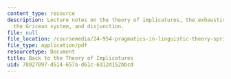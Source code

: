 ```yaml
---
content_type: resource
description: Lecture notes on the theory of implicatures, the exhaustivity generalization,
  the Gricean system, and disjunction.
file: null
file_location: /coursemedia/24-954-pragmatics-in-linguistic-theory-spring-2010/78927097d514657ad61c6312d152bbcd_MIT24_954S10_lec05.pdf
file_type: application/pdf
resourcetype: Document
title: Back to the Theory of Implicatures
uid: 78927097-d514-657a-d61c-6312d152bbcd
---
```


